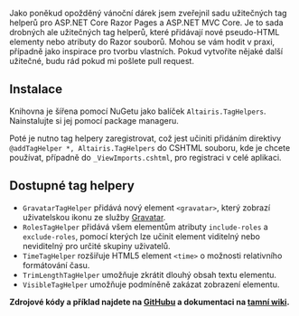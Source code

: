 <!-- dcterms:identifier = aspnetcz#5463 -->
<!-- dcterms:title = Altairis Tag Helpers pro ASP.NET Core Razor Pages a ASP.NET MVC Core -->
<!-- dcterms:abstract = Jako poněkud opožděný vánoční dárek jsem zveřejnil sadu užitečných tag helperů pro ASP.NET Core Razor Pages a ASP.NET MVC Core. -->
<!-- np9:categoryId = 7 -->
<!-- x4w:category = Software -->
<!-- np9:authorId = 1 -->
<!-- np9:authorEmail = michal.valasek@altairis.cz -->
<!-- dcterms:creator = Michal Altair Valášek -->
<!-- dcterms:created = 2017-12-26T19:04:07.563+01:00 -->
<!-- dcterms:dateAccepted = 2017-12-26T19:00:00+01:00 -->
<!-- x4w:pictureWidth = 150 -->
<!-- x4w:pictureHeight = 150 -->
<!-- x4w:pictureUrl = /perex-pictures/20171226-altairis-tag-helpers-pro-asp-net-core-razor-pages-a-asp-net-mvc-core.png -->

Jako poněkud opožděný vánoční dárek jsem zveřejnil sadu užitečných tag helperů pro ASP.NET Core Razor Pages a ASP.NET MVC Core. Je to sada drobných ale užitečných tag helperů, které přidávají nové pseudo-HTML elementy nebo atributy do Razor souborů. Mohou se vám hodit v praxi, případně jako inspirace pro tvorbu vlastních. Pokud vytvoříte nějaké další užitečné, budu rád pokud mi pošlete pull request.

## Instalace

Knihovna je šířena pomocí NuGetu jako balíček `Altairis.TagHelpers`. Nainstalujte si jej pomocí package manageru.

Poté je nutno tag helpery zaregistrovat, což jest učiniti přidáním direktivy `@addTagHelper *, Altairis.TagHelpers` do CSHTML souboru, kde je chcete používat, případně do `_ViewImports.cshtml`, pro registraci v celé aplikaci.

## Dostupné tag helpery

*   `GravatarTagHelper` přidává nový element `<gravatar>`, který zobrazí uživatelskou ikonu ze služby [Gravatar](https://www.gravatar.com/).
*   `RolesTagHelper` přidává všem elementům atributy `include-roles` a `exclude-roles`, pomocí kterých lze učinit element viditelný nebo neviditelný pro určité skupiny uživatelů.
*   `TimeTagHelper` rozšiřuje HTML5 element `<time>` o možnosti relativního formátování času.
*   `TrimLengthTagHelper` umožňuje zkrátit dlouhý obsah textu elementu.
*   `VisibleTagHelper` umožňuje podmíněně zakázat zobrazení elementu. 

**Zdrojové kódy a příklad najdete na **[**GitHubu**](https://github.com/ridercz/Altairis.TagHelpers)** a dokumentaci na **[**tamní wiki**](https://github.com/ridercz/Altairis.TagHelpers/wiki)**.**